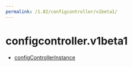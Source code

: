 ```yaml
---
permalink: /1.82/configcontroller/v1beta1/
---
```


# configcontroller.v1beta1



* [configControllerInstance](configControllerInstance.md)